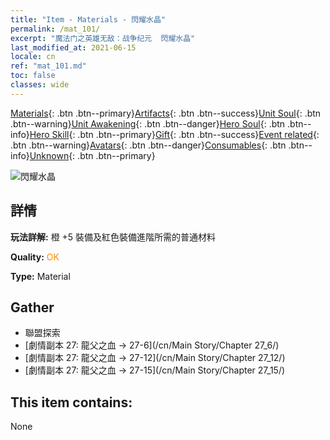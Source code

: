 ```yaml
---
title: "Item - Materials - 閃耀水晶"
permalink: /mat_101/
excerpt: "魔法门之英雄无敌：战争纪元  閃耀水晶"
last_modified_at: 2021-06-15
locale: cn
ref: "mat_101.md"
toc: false
classes: wide
---
```

 [Materials](/ItemsCN/){: .btn .btn--primary}[Artifacts](/ItemsCN/Artifacts/){: .btn .btn--success}[Unit Soul](/ItemsCN/UnitSoul/){: .btn .btn--warning}[Unit Awakening](/ItemsCN/UnitAwakening/){: .btn .btn--danger}[Hero Soul](/ItemsCN/HeroSoul/){: .btn .btn--info}[Hero Skill](/ItemsCN/HeroSkill/){: .btn .btn--primary}[Gift](/ItemsCN/Gift/){: .btn .btn--success}[Event related](/ItemsCN/Events/){: .btn .btn--warning}[Avatars](/ItemsCN/Avatars/){: .btn .btn--danger}[Consumables](/ItemsCN/Consumables/){: .btn .btn--info}[Unknown](/ItemsCN/Unknown/){: .btn .btn--primary}

 ![閃耀水晶](/images/t/i_cailiao_shuijing3.png)

## 詳情
 **玩法詳解:** 橙 +5 裝備及紅色裝備進階所需的普通材料

 **Quality:** <span style="color: #FF8C00">OK</span>

 **Type:** Material

## Gather

*    聯盟探索 
*    [劇情副本 27: 龍父之血 -> 27-6](/cn/Main Story/Chapter 27_6/) 
*    [劇情副本 27: 龍父之血 -> 27-12](/cn/Main Story/Chapter 27_12/) 
*    [劇情副本 27: 龍父之血 -> 27-15](/cn/Main Story/Chapter 27_15/) 

## This item contains:

  None

